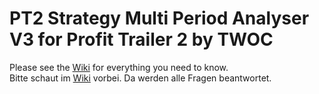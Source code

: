 # PT2 Strategy Multi Period Analyser V3 for Profit Trailer 2 by TWOC
Please see the [Wiki](https://github.com/smoochy/WolfsOfCrypto/wiki) for everything you need to know.<br/>
Bitte schaut im [Wiki](https://github.com/smoochy/WolfsOfCrypto/wiki/Home-(DE)) vorbei. Da werden alle Fragen beantwortet.
